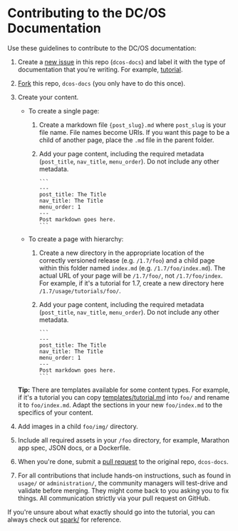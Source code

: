# Contributing to the DC/OS Documentation

Use these guidelines to contribute to the DC/OS documentation:

1. Create a [new issue](https://github.com/dcos/dcos-docs/issues) in this repo (`dcos-docs`) and label it with the type of documentation that you're writing. For example, [tutorial](https://github.com/dcos/dcos-docs/labels/tutorial).
1. [Fork](https://help.github.com/articles/fork-a-repo/) this repo, `dcos-docs` (you only have to do this once).
1. Create your content.

    - To create a single page:
        1. Create a markdown file `{post_slug}.md` where `post_slug` is your file name. File names become URIs. If you want this page to be a child of another page, place the `.md` file in the parent folder.
        1. Add your page content, including the required metadata (`post_title`, `nav_title`, `menu_order`). Do not include any other metadata.
        
               ```
               ---
               post_title: The Title
               nav_title: The Title
               menu_order: 1
               ---
               Post markdown goes here.
               ```
    - To create a page with hierarchy:
        1. Create a new directory in the appropriate location of the correctly versioned release (e.g. `/1.7/foo`) and a child page within this folder named `index.md` (e.g. `/1.7/foo/index.md`). The actual URL of your page will be `/1.7/foo/`, not `/1.7/foo/index`. For example, if it's a tutorial for 1.7, create a new directory here `/1.7/usage/tutorials/foo/`.
        1. Add your page content, including the required metadata (`post_title`, `nav_title`, `menu_order`). Do not include any other metadata.
                
               ```
               ---
               post_title: The Title
               nav_title: The Title
               menu_order: 1
               ---
               Post markdown goes here.
               ```

    **Tip:** There are templates available for some content types. For example, if it's a tutorial you can copy [templates/tutorial.md](templates/tutorial.md) into `foo/` and rename it to `foo/index.md`. Adapt the sections in your new `foo/index.md` to the specifics of your content.
1. Add images in a child `foo/img/` directory.  
1. Include all required assets in your `/foo` directory, for example, Marathon app spec, JSON docs, or a Dockerfile.
1. When you're done, submit a [pull request](https://help.github.com/articles/using-pull-requests/) to the original repo, `dcos-docs`.
1. For all contributions that include hands-on instructions, such as found in `usage/` or `administration/`, the community managers will test-drive and validate before merging. They might come back to you asking you to fix things. All communication strictly via your pull request on GitHub.  

If you're unsure about what exactly should go into the tutorial, you can always check out [spark/](/1.7/usage/tutorials/spark/) for reference.
